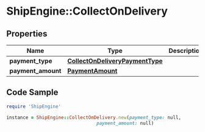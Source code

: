 # ShipEngine::CollectOnDelivery

## Properties

Name | Type | Description | Notes
------------ | ------------- | ------------- | -------------
**payment_type** | [**CollectOnDeliveryPaymentType**](CollectOnDeliveryPaymentType.md) |  | [optional] 
**payment_amount** | [**PaymentAmount**](PaymentAmount.md) |  | [optional] 

## Code Sample

```ruby
require 'ShipEngine'

instance = ShipEngine::CollectOnDelivery.new(payment_type: null,
                                 payment_amount: null)
```


